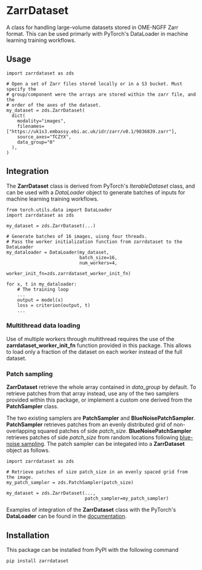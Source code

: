 # ZarrDataset
A class for handling large-volume datasets stored in OME-NGFF Zarr format.
This can be used primarly with PyTorch's DataLoader in machine learning training workflows.

## Usage
```
import zarrdataset as zds

# Open a set of Zarr files stored locally or in a S3 bucket. Must specify the
# group/component were the arrays are stored within the zarr file, and the 
# order of the axes of the dataset.
my_dataset = zds.ZarrDataset(
  dict(
    modality="images",
    filenames=["https://uk1s3.embassy.ebi.ac.uk/idr/zarr/v0.1/9836839.zarr"],
    source_axes="TCZYX",
    data_group="0"
  ),
)
```

## Integration
The **ZarrDataset** class is derived from PyTorch's _IterableDataset_ class, and can be used with a _DataLoader_ object to generate batches of inputs for machine learning training workflows.

```
from torch.utils.data import DataLoader
import zarrdataset as zds

my_dataset = zds.ZarrDataset(...)

# Generate batches of 16 images, uisng four threads.
# Pass the worker initialization function from zarrdataset to the DataLoader
my_dataloader = DataLoader(my_dataset,
                           batch_size=16,
                           num_workers=4,
                           worker_init_fn=zds.zarrdataset_worker_init_fn)

for x, t in my_dataloader:
    # The training loop
    ...
    output = model(x)
    loss = criterion(output, t)
    ...
```
### Multithread data loading
Use of multiple workers through multithread requires the use of the **zarrdataset_worker_init_fn** function provided in this package.
This allows to load only a fraction of the dataset on each worker instead of the full dataset.

### Patch sampling
**ZarrDataset** retrieve the whole array contained in *data_group* by default.
To retrieve patches from that array instead, use any of the two samplers provided within this package, or implement a custom one derived from the **PatchSampler** class.

The two existing samplers are **PatchSampler** and **BlueNoisePatchSampler**.
**PatchSampler** retrieves patches from an evenly distributed grid of non-overlapping squared patches of side *patch_size*.
**BlueNoisePatchSampler** retrieves patches of side *patch_size* from random locations following [blue-noise sampling](https://blog.demofox.org/2017/10/20/generating-blue-noise-sample-points-with-mitchells-best-candidate-algorithm/).
The patch sampler can be integated into a **ZarrDataset** object as follows.
```
import zarrdataset as zds

# Retrieve patches of size patch_size in an evenly spaced grid from the image.
my_patch_sampler = zds.PatchSampler(patch_size)

my_dataset = zds.ZarrDataset(...,
                             patch_sampler=my_patch_sampler)
```

Examples of integration of the **ZarrDataset** class with the PyTorch's **DataLoader** can be found in the [documentation](https://thejacksonlaboratory.github.io/zarrdataset/index.html).

## Installation
This package can be installed from PyPI with the following command
```
pip install zarrdataset
```
